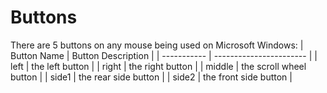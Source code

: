 # Buttons

There are 5 buttons on any mouse being used on Microsoft Windows:
| Button Name | Button Description      |
| ----------- | ----------------------- |
| left        | the left button         |
| right       | the right button        |
| middle      | the scroll wheel button |
| side1       | the rear side button    |
| side2       | the front side button   |

